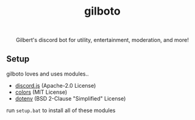 <div align="center">
    <h1>gilboto</h1>
    <br />
    <p>Gilbert's discord bot for utility, entertainment, moderation, and more!</p>
</div>

## Setup
gilboto loves and uses modules.. 
- [discord.js](https://github.com/discordjs/discord.js) (Apache-2.0 License)
- [colors](https://github.com/Marak/colors.js) (MIT License)
- [dotenv](https://github.com/motdotla/dotenv) (BSD 2-Clause "Simplified" License)

run ``setup.bat`` to install all of these modules
